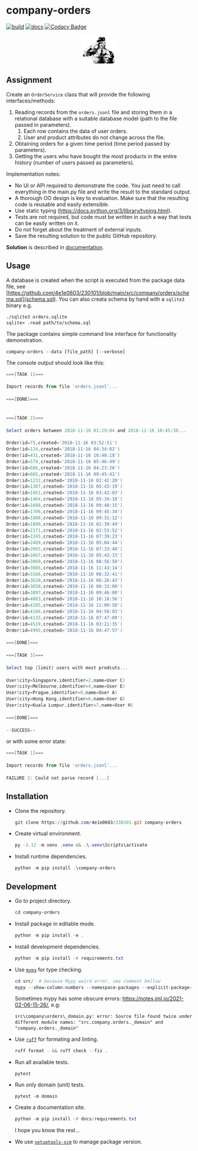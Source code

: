 # company-orders

[![build](https://github.com/4e1e0603/230101/actions/workflows/main.yml/badge.svg)](https://github.com/4e1e0603/230101/actions/workflows/main.yml)
[![docs](https://github.com/4e1e0603/230101/actions/workflows/docs.yml/badge.svg)](https://github.com/4e1e0603/230101/actions/workflows/docs.yml)
[![Codacy Badge](https://app.codacy.com/project/badge/Grade/a70ed10bc4b949f7a236e67d1ff0287f)](https://app.codacy.com/gh/4e1e0603/230101/dashboard?utm_source=gh&utm_medium=referral&utm_content=&utm_campaign=Badge_grade)

<p align="center">
  <img src="./snake.png" width=100px />
</p>

## Assignment

Create an `OrderService` class that will provide the following interfaces/methods:

1. Reading records from the `orders.jsonl` file and storing them in a relational database with a suitable database model (path to the file passed in parameters).
    1. Each row contains the data of user orders.
    2. User and product attributes do not change across the file.
2. Obtaining orders for a given time period (time period passed by parameters).
3. Getting the users who have bought the most products in the entire history (number of users passed as parameters).

Implementation notes:

- No UI or API required to demonstrate the code. You just need to call everything in the main.py file and write the result to the standard output.
- A thorough OO design is key to evaluation. Make sure that the resulting code is reusable and easily extensible.
- Use static typing (<https://docs.python.org/3/library/typing.html>).
- Tests are not required, but code must be written in such a way that tests can be easily written on it.
- Do not forget about the treatment of external inputs.
- Save the resulting solution to the public GitHub repository.

**Solution** is described in [documentation](https://4e1e0603.github.io/230101/).

## Usage

A database is created when the script is executed from the package data file, see [https://github.com/4e1e0603/230101/blob/main/src/company/orders/schema.sql](schema.sql). You can also creata schema by hand with a `sqlite3` binary e.g.

```shell
./sqlite3 orders.sqlite
sqlite> .read path/to/schema.sql
```

The package contains simple command line interface for functionality demonstration.

```shell
company-orders --data [file_path] [--verbose]
```

The console output should look like this:

```powershell
===[TASK 1]===

Import records from file 'orders.jsonl'...

===[DONE]===


===[TASK 2]===

Select orders between 2018-11-16 01:29:04 and 2018-11-16 10:45:30...

Order(id=75,created='2018-11-16 03:52:51')
Order(id=124,created='2018-11-16 04:34:02')
Order(id=431,created='2018-11-16 10:48:18')
Order(id=579,created='2018-11-16 05:46:49')
Order(id=686,created='2018-11-16 04:23:26')
Order(id=865,created='2018-11-16 09:45:41')
Order(id=1232,created='2018-11-16 02:42:20')
Order(id=1307,created='2018-11-16 05:43:19')
Order(id=1451,created='2018-11-16 03:42:03')
Order(id=1464,created='2018-11-16 05:34:18')
Order(id=1688,created='2018-11-16 09:40:15')
Order(id=1706,created='2018-11-16 09:45:34')
Order(id=1880,created='2018-11-16 09:31:12')
Order(id=1890,created='2018-11-16 02:39:49')
Order(id=2171,created='2018-11-16 02:53:52')
Order(id=2245,created='2018-11-16 07:39:23')
Order(id=2409,created='2018-11-16 05:04:44')
Order(id=2665,created='2018-11-16 07:33:48')
Order(id=2667,created='2018-11-16 05:43:33')
Order(id=3069,created='2018-11-16 08:56:50')
Order(id=3085,created='2018-11-16 11:43:14')
Order(id=3166,created='2018-11-16 08:32:41')
Order(id=3620,created='2018-11-16 06:26:43')
Order(id=3650,created='2018-11-16 06:33:00')
Order(id=3897,created='2018-11-16 09:46:00')
Order(id=4083,created='2018-11-16 10:18:56')
Order(id=4105,created='2018-11-16 11:09:50')
Order(id=4106,created='2018-11-16 04:50:03')
Order(id=4135,created='2018-11-16 07:47:09')
Order(id=4519,created='2018-11-16 03:21:35')
Order(id=4995,created='2018-11-16 04:47:57')

===[DONE]===

===[TASK 3]===

Select top {limit} users with most prodcuts...

User(city=Singapore,identifier=2,name=User C)
User(city=Melbourne,identifier=4,name=User E)
User(city=Prague,identifier=0,name=User A)
User(city=Hong Kong,identifier=6,name=User G)
User(city=Kuala Lumpur,identifier=7,name=User H)

===[DONE]===

--SUCCESS--
```

or with some error state:

```powershell
===[TASK 1]===

Import records from file 'orders.jsonl'...

FAILURE 2: Could not parse record [...]
```

## Installation

- Clone the repository.

  ```powershell
  git clone https://github.com/4e1e0603/230101.git company-orders
  ```

- Create  virtual environment.

  ```powershell
  py -3.12 -m venv .venv && .\.venv\Scripts\activate
  ````

- Install runtime dependencies.

  ```powershell
  python -m pip install .\company-orders
  ```

## Development

- Go to project directory.

  ```powershell
  cd company-orders
  ```

- Install package in editable mode.

  ```powershell
  python -m pip install -e .
  ```

- Install development dependencies.

  ```powershell
  python -m pip install -r requirements.txt
  ```

- Use [`mypy`](https://mypy-lang.org/) for type checking.

  ```powershell
  cd src/  # because Mypy weird error, see comment bellow
  mypy --show-column-numbers --namespace-packages --explicit-package-bases .
  ```

  Sometimes mypy has some obscure errors: <https://notes.jml.io/2021-02-06-15-26/>, e.g:

  ```shell
  src\company\orders\_domain.py: error: Source file found twice under different module names: "src.company.orders._domain" and "company.orders._domain"
  ```

- Use [`ruff`](https://docs.astral.sh/ruff/) for formating and linting.

  ```powershell
  ruff format . && ruff check --fix .
  ```

- Run all available tests.

  ```shell
  pytest  
  ```

- Run only domain (unit) tests.

  ```shell
  pytest -m domain
  ```

- Create a documentation site.

    ```powershell
    python -m pip install -r docs/requirements.txt
    ```

    I hope you know the rest&hellip;

- We use [`setuptools-scm`](https://setuptools-scm.readthedocs.io/en/latest/) to manage package version.
